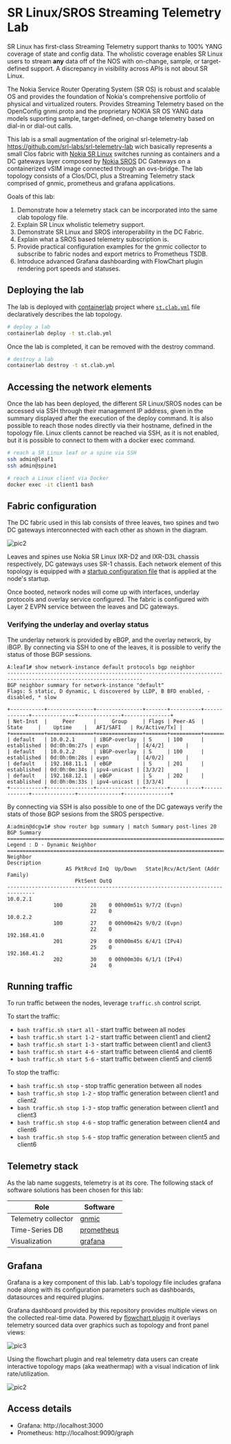 # SR Linux/SROS Streaming Telemetry Lab
SR Linux has first-class Streaming Telemetry support thanks to 100% YANG coverage of state and config data. The wholistic coverage enables SR Linux users to stream **any** data off of the NOS with on-change, sample, or target-defined support. A discrepancy in visibility across APIs is not about SR Linux.

The Nokia Service Router Operating System (SR OS) is robust and scalable OS and provides the foundation of Nokia's comprehensive portfolio of physical and virtualized routers. Provides Streaming Telemetry based on the OpenConfig gnmi.proto and the proprietary NOKIA SR OS YANG data models suporting sample, target-defined, on-change telemetry based on dial-in or dial-out calls.

This lab is a small augmentation of the original srl-telemetry-lab https://github.com/srl-labs/srl-telemetry-lab wich basically represents a small Clos fabric with [Nokia SR Linux](https://learn.srlinux.dev/) switches running as containers and a DC gateways layer composed by [Nokia SROS](https://www.nokia.com/networks/technologies/service-router-operating-system/) DC Gateways on a containerized vSIM image connected through an ovs-bridge. The lab topology consists of a Clos/DCI, plus a Streaming Telemetry stack comprised of gnmic, prometheus and grafana applications.


Goals of this lab:

1. Demonstrate how a telemetry stack can be incorporated into the same clab topology file.
2. Explain SR Linux wholistic telemetry support.
3. Demonstrate SR Linux and SROS interoperability in the DC Fabric.
4. Explain what a SROS based telemetry subscription is. 
5. Provide practical configuration examples for the gnmic collector to subscribe to fabric nodes and export metrics to Prometheus TSDB.
6. Introduce advanced Grafana dashboarding with FlowChart plugin rendering port speeds and statuses.

## Deploying the lab
The lab is deployed with [containerlab](https://containerlab.dev) project where [`st.clab.yml`](st.clab.yml) file declaratively describes the lab topology.

```bash
# deploy a lab
containerlab deploy -t st.clab.yml
```

Once the lab is completed, it can be removed with the destroy command.

```bash
# destroy a lab
containerlab destroy -t st.clab.yml
```

## Accessing the network elements
Once the lab has been deployed, the different SR Linux/SROS nodes can be accessed via SSH through their management IP address, given in the summary displayed after the execution of the deploy command. It is also possible to reach those nodes directly via their hostname, defined in the topology file. Linux clients cannot be reached via SSH, as it is not enabled, but it is possible to connect to them with a docker exec command.

```bash
# reach a SR Linux leaf or a spine via SSH
ssh admin@leaf1
ssh admin@spine1

# reach a Linux client via Docker
docker exec -it client1 bash
```

## Fabric configuration
The DC fabric used in this lab consists of three leaves, two spines and two DC gateways interconnected with each other as shown in the diagram.

![pic2](https://gitlabe2.ext.net.nokia.com/mpaz/srl-sros-telemetry-lab/-/wikis/uploads/c9fd0d4f61d9e99fb77f1ec97f64888f/Topology.JPG)

Leaves and spines use Nokia SR Linux IXR-D2 and IXR-D3L chassis respectively, DC gateways uses SR-1 chassis. Each network element of this topology is equipped with a [startup configuration file](configs/fabric/) that is applied at the node's startup.

Once booted, network nodes will come up with interfaces, underlay protocols and overlay service configured. The fabric is configured with Layer 2 EVPN service between the leaves and DC gateways.

### Verifying the underlay and overlay status
The underlay network is provided by eBGP, and the overlay network, by iBGP. By connecting via SSH to one of the leaves, it is possible to verify the status of those BGP sessions.

```
A:leaf1# show network-instance default protocols bgp neighbor
------------------------------------------------------------------------------------------------------------------
BGP neighbor summary for network-instance "default"
Flags: S static, D dynamic, L discovered by LLDP, B BFD enabled, - disabled, * slow

+-----------+---------------+---------------+-------+----------+-------------+--------------+--------------+---------------+
| Net-Inst  |     Peer      |     Group     | Flags | Peer-AS  |   State     |    Uptime    |   AFI/SAFI   | Rx/Active/Tx] |
+===========+===============+===============+=======+==========+=============+==============+==============+===============+
| default   | 10.0.2.1      | iBGP-overlay  | S     | 100      | established | 0d:0h:0m:27s | evpn         | [4/4/2]       |
| default   | 10.0.2.2      | iBGP-overlay  | S     | 100      | established | 0d:0h:0m:28s | evpn         | [4/0/2]       |
| default   | 192.168.11.1  | eBGP          | S     | 201      | established | 0d:0h:0m:34s | ipv4-unicast | [3/3/2]       |
| default   | 192.168.12.1  | eBGP          | S     | 202      | established | 0d:0h:0m:33s | ipv4-unicast | [3/3/4]       |
+-----------+---------------+---------------+-------+----------+-------------+--------------+--------------+---------------+
```

By connecting via SSH is also possible to one of the DC gateways verify the stats of those BGP sesions from the SROS perspective.

```
A:admin@dcgw1# show router bgp summary | match Summary post-lines 20
BGP Summary
===============================================================================
Legend : D - Dynamic Neighbor
===============================================================================
Neighbor
Description
                   AS PktRcvd InQ  Up/Down   State|Rcv/Act/Sent (Addr Family)
                      PktSent OutQ
-------------------------------------------------------------------------------
10.0.2.1
               100         28    0 00h00m51s 9/7/2 (Evpn)
                           22    0           
10.0.2.2
               100         27    0 00h00m42s 9/0/2 (Evpn)
                           22    0           
192.168.41.0
               201         29    0 00h00m45s 6/4/1 (IPv4)
                           25    0           
192.168.41.2
               202         30    0 00h00m30s 6/1/1 (IPv4)
                           24    0           
```

## Running traffic
To run traffic between the nodes, leverage `traffic.sh` control script.

To start the traffic:

* `bash traffic.sh start all` - start traffic between all nodes
* `bash traffic.sh start 1-2` - start traffic between client1 and client2
* `bash traffic.sh start 1-3` - start traffic between client1 and client3
* `bash traffic.sh start 4-6` - start traffic between client4 and client6
* `bash traffic.sh start 5-6` - start traffic between client5 and client6

To stop the traffic:

* `bash traffic.sh stop` - stop traffic generation between all nodes
* `bash traffic.sh stop 1-2` - stop traffic generation between client1 and client2
* `bash traffic.sh stop 1-3` - stop traffic generation between client1 and client3
* `bash traffic.sh stop 4-6` - stop traffic generation between client4 and client6
* `bash traffic.sh stop 5-6` - stop traffic generation between client5 and client6

## Telemetry stack
As the lab name suggests, telemetry is at its core. The following stack of software solutions has been chosen for this lab:

| Role                | Software                            |
| ------------------- | ----------------------------------- |
| Telemetry collector | [gnmic](https://gnmic.kmrd.dev)     |
| Time-Series DB      | [prometheus](https://prometheus.io) |
| Visualization       | [grafana](https://grafana.com)      |

## Grafana
Grafana is a key component of this lab. Lab's topology file includes grafana node along with its configuration parameters such as dashboards, datasources and required plugins.

Grafana dashboard provided by this repository provides multiple views on the collected real-time data. Powered by [flowchart plugin](https://grafana.com/grafana/plugins/agenty-flowcharting-panel/) it overlays telemetry sourced data over graphics such as topology and front panel views:

![pic3](https://gitlabe2.ext.net.nokia.com/mpaz/srl-sros-telemetry-lab/-/wikis/uploads/b3fe760389b8a6cb4fe77e58ccf795ce/srl-sros-pannel-2.JPG)

Using the flowchart plugin and real telemetry data users can create interactive topology maps (aka weathermap) with a visual indication of link rate/utilization.

![pic2](https://gitlabe2.ext.net.nokia.com/mpaz/srl-sros-telemetry-lab/-/wikis/uploads/041ef2fd87ed8a8244b4222652d49b21/topology_with_traffic.JPG)

## Access details

* Grafana: http://localhost:3000
* Prometheus: http://localhost:9090/graph